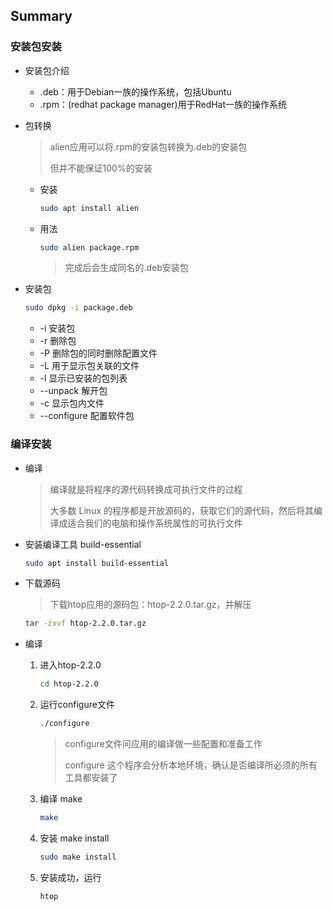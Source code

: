 ## Summary

### 安装包安装

- 安装包介绍

  - .deb：用于Debian一族的操作系统，包括Ubuntu
  - .rpm：(redhat package manager)用于RedHat一族的操作系统

- 包转换

  > alien应用可以将.rpm的安装包转换为.deb的安装包
  >
  > 但并不能保证100%的安装

  - 安装

    ```bash
    sudo apt install alien
    ```

  - 用法

    ```bash
    sudo alien package.rpm
    ```

    > 完成后会生成同名的.deb安装包

- 安装包

  ```bash
  sudo dpkg -i package.deb
  ```

  - -i 安装包
  - -r 删除包
  - -P 删除包的同时删除配置文件
  - -L 用于显示包关联的文件
  - -l 显示已安装的包列表
  - --unpack 解开包
  - -c 显示包内文件
  - --configure 配置软件包

### 编译安装

- 编译

  > 编译就是将程序的源代码转换成可执行文件的过程
  >
  > 大多数 Linux 的程序都是开放源码的，获取它们的源代码，然后将其编译成适合我们的电脑和操作系统属性的可执行文件

- 安装编译工具 build-essential

  ```bash
  sudo apt install build-essential
  ```

- 下载源码

  > 下载htop应用的源码包：htop-2.2.0.tar.gz，并解压

  ```bash
  tar -zxvf htop-2.2.0.tar.gz
  ```

- 编译

  1. 进入htop-2.2.0

     ```bash
     cd htop-2.2.0
     ```

  2. 运行configure文件

     ```bash
     ./configure
     ```

     > configure文件问应用的编译做一些配置和准备工作
     >
     > configure 这个程序会分析本地环境，确认是否编译所必须的所有工具都安装了

  3. 编译 make

     ```bash
     make
     ```

  4. 安装 make install

     ```bash
     sudo make install
     ```

  5. 安装成功，运行

     ```bash
     htop
     ```

     